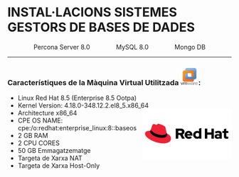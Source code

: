 # INSTAL·LACIONS SISTEMES GESTORS DE BASES DE DADES 


<div style="display:flex; flex-direction: row; justify-content: space-evenly;">
        <div>Percona Server 8.0</div>
        <div>MySQL 8.0</div>
        <div>Mongo DB</div>
      </div>
<hr>

### Característiques de la Màquina Virtual Utilitzada <img width=40 height=40 src="imatges/vmware_logo.png" alt="vmware_logo"/>:
 - Linux Red Hat 8.5 (Enterprise 8.5 Ootpa)
 - Kernel Version: 4.18.0-348.12.2.el8_5.x86_64 <img align="right" width = "200" src="imatges/redhat_logo.png" alt="redhat_logo"/>
 - Architecture x86_64
 - CPE OS NAME: cpe:/o:redhat:enterprise_linux:8::baseos
 - 2 GB RAM
 - 2 CPU CORES
 - 50 GB Emmagatzematge
 - Targeta de Xarxa NAT
 - Targeta de Xarxa Host-Only




